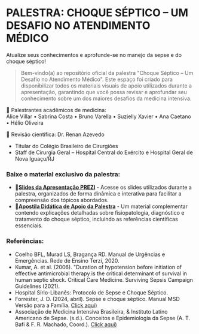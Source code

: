 # PALESTRA: CHOQUE SÉPTICO – UM DESAFIO NO ATENDIMENTO MÉDICO
 
Atualize seus conhecimentos e aprofunde-se no manejo da sepse e do choque séptico!

>  Bem-vindo(a) ao repositório oficial da palestra "Choque Séptico – Um Desafio no Atendimento Médico". Este espaço foi criado para disponibilizar todos os materiais visuais de apoio utilizados durante a apresentação, garantindo que você possa revisar e aprofundar seu conhecimento sobre um dos maiores desafios da medicina intensiva.

:large_blue_circle:  Palestrantes acadêmicos de medicina:  <br> 
Alice Villar • Sabrina Costa • Bruno Varella • Suzielly Xavier • Ana Caetano • Hélio Oliveira <br> 
 
:large_blue_circle:  Revisão científica: Dr. Renan Azevedo <br> 
*  Titular do Colégio Brasileiro de Cirurgiões <br>
*  Staff de Cirurgia Geral – Hospital Central do Exército e Hospital Geral de Nova Iguaçu/RJ

### Baixe o material exclusivo da palestra: 

* 🔗[**Slides da Apresentação PREZI**](https://www.bibliometrix.org/home/) - Acesse os slides utilizados durante a palestra, organizados de forma dinâmica e interativa para facilitar a compreensão dos tópicos abordados.   
* 🔗[**Apostila Didática de Apoio da Palestra**](https://github.com/alicevillar/Palestra_Choque-Septico/blob/main/Apostila%20da%20Palestra.pdf) - Um material complementar contendo explicações detalhadas sobre fisiopatologia, diagnóstico e tratamento do choque séptico, incluindo as referências científicas essenciais.  
 


### Referências:
* Coelho BFL, Murad LS, Bragança RD. Manual de Urgências e Emergências. Rede de Ensino Terzi, 2020.
* Kumar, A. et al. (2006). "Duration of hypotension before initiation of effective antimicrobial therapy is the critical determinant of survival in human septic shock.  Critical Care Medicine.
Surviving Sepsis Campaign Guidelines (2021).
* Hospital Sírio-Libanês: Protocolo de Sepse e Choque Séptico.
* Forrester, J. D. (2024, abril). Sepse e choque séptico. Manual MSD Versão para a Família. [Click aqui)](https://www.msdmanuals.com/pt/casa/infec%C3%A7%C3%B5es/bacteremia-sepse-e-choque-s%C3%A9ptico/sepse-e-choque-s%C3%A9ptico) 
* Associação de Medicina Intensiva Brasileira, & Instituto Latino Americano de Sepse. (s.d.). Conceitos e Epidemiologia da Sepse (A. T. Bafi & F. R. Machado, Coord.). [Click aqui)](https://cssjd.org.br/imagens/editor/files/2019/Maio/sepse%281%29.pdf) 




